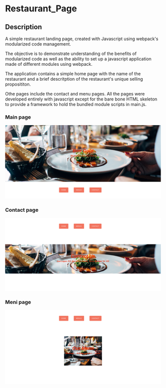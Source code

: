 # Restaurant_Page

## Description
A simple restaurant landing page, created with Javascript using webpack's modularized code management. 

The objective is to demonstrate understanding of the benefits of modularized code as well as the ability to set up a javascript application made of different modules using webpack.

The application contains a simple home page with the name of the restaurant and a brief descritption of the restaurant's unique selling proposititon.

Othe pages include the contact and menu pages. All the pages were developed entirely with javascript except for the bare bone HTML skeleton to provide a framework to hold the bundled module scripts in main.js.

### Main page
![screenshot](main.png)

### Contact page
![screenshot](contact.png)

### Meni page
![screenshot](menu.png)

